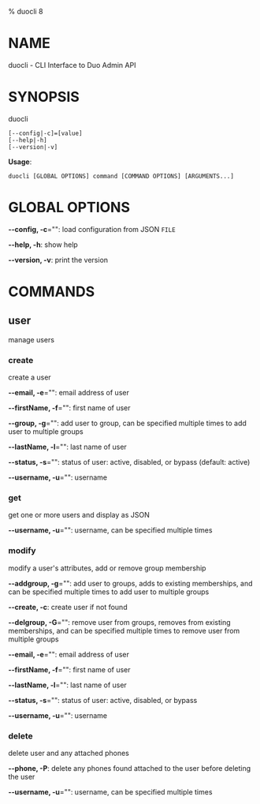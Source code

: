 % duocli 8

# NAME

duocli - CLI Interface to Duo Admin API

# SYNOPSIS

duocli

```
[--config|-c]=[value]
[--help|-h]
[--version|-v]
```

**Usage**:

```
duocli [GLOBAL OPTIONS] command [COMMAND OPTIONS] [ARGUMENTS...]
```

# GLOBAL OPTIONS

**--config, -c**="": load configuration from JSON `FILE`

**--help, -h**: show help

**--version, -v**: print the version


# COMMANDS

## user

manage users

### create

create a user

**--email, -e**="": email address of user

**--firstName, -f**="": first name of user

**--group, -g**="": add user to group, can be specified multiple times to add user to multiple groups

**--lastName, -l**="": last name of user

**--status, -s**="": status of user: active, disabled, or bypass (default: active)

**--username, -u**="": username

### get

get one or more users and display as JSON

**--username, -u**="": username, can be specified multiple times

### modify

modify a user's attributes, add or remove group membership

**--addgroup, -g**="": add user to groups, adds to existing memberships, and can be specified multiple times to add user to multiple groups

**--create, -c**: create user if not found

**--delgroup, -G**="": remove user from groups, removes from existing memberships, and can be specified multiple times to remove user from multiple groups

**--email, -e**="": email address of user

**--firstName, -f**="": first name of user

**--lastName, -l**="": last name of user

**--status, -s**="": status of user: active, disabled, or bypass

**--username, -u**="": username

### delete

delete user and any attached phones

**--phone, -P**: delete any phones found attached to the user before deleting the user

**--username, -u**="": username, can be specified multiple times
